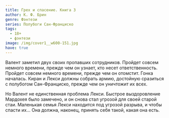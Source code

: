 ```yaml
---
title: Грех и спасение. Книга 3
author: К. Ф. Брин
genre: Фэнтези
series: Полубоги Сан-Франциско
tags:
  - 18+
  - фэнтези
image: /img/cover1__w600-151.jpg
have: true
---
```

Валент заметил двух своих пропавших сотрудников. Пройдет совсем немного времени, прежде чем он узнает, кто несет ответственность. Пройдет совсем немного времени, прежде чем он отомстит. Гонка началась. Киран и Лекси должны собрать армию, достойную сразиться с полубогом Сан-Франциско, прежде чем он уничтожит их всех.

Но Валент не единственная проблема Лекси. Быстрое выздоровление Мардохея было замечено, и он снова стал угрозой для своей старой стаи. Маленькая семья Лекси находится под угрозой разрыва, и чтобы спасти их… Она должна, наконец, принять себя такой, какая она есть.